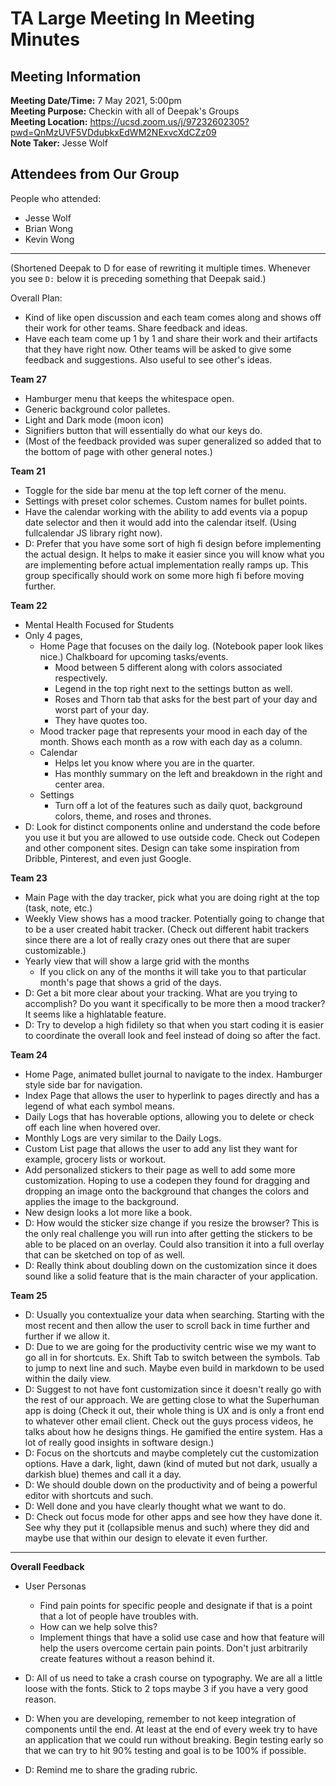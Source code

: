 # TA Large Meeting In Meeting Minutes
## Meeting Information
**Meeting Date/Time:** 7 May 2021, 5:00pm  
**Meeting Purpose:** Checkin with all of Deepak's Groups  
**Meeting Location:** https://ucsd.zoom.us/j/97232602305?pwd=QnMzUVF5VDdubkxEdWM2NExvcXdCZz09  
**Note Taker:** Jesse Wolf  

## Attendees from Our Group
People who attended:
- Jesse Wolf
- Brian Wong
- Kevin Wong

---

(Shortened Deepak to D for ease of rewriting it multiple times. Whenever you see `D:` below it is preceding something that Deepak said.)

Overall Plan:
- Kind of like open discussion and each team comes along and shows off their work for other teams. Share feedback and ideas.
- Have each team come up 1 by 1 and share their work and their artifacts that they have right now. Other teams will be asked to give some feedback and suggestions. Also useful to see other's ideas.


**Team 27**
- Hamburger menu that keeps the whitespace open. 
- Generic background color palletes.
- Light and Dark mode (moon icon) 
- Signifiers button that will essentially do what our keys do.
- (Most of the feedback provided was super generalized so added that to the bottom of page with other general notes.)

**Team 21**
- Toggle for the side bar menu at the top left corner of the menu. 
- Settings with preset color schemes. Custom names for bullet points. 
- Have the calendar working with the ability to add events via a popup date selector and then it would add into the calendar itself. (Using fullcalendar JS library right now).
- D: Prefer that you have some sort of high fi design before implementing the actual design. It helps to make it easier since you will know what you are implementing before actual implementation really ramps up. This group specifically should work on some more high fi before moving further. 

**Team 22**
- Mental Health Focused for Students
- Only 4 pages, 
  - Home Page that focuses on the daily log. (Notebook paper look likes nice.) Chalkboard for upcoming tasks/events.
    - Mood between 5 different along with colors associated respectively. 
    - Legend in the top right next to the settings button as well.
    - Roses and Thorn tab that asks for the best part of your day and worst part of your day. 
    - They have quotes too. 
  - Mood tracker page that represents your mood in each day of the month. Shows each month as a row with each day as a column.
  - Calendar 
    - Helps let you know where you are in the quarter.
    - Has monthly summary on the left and breakdown in the right and center area.
  - Settings
    - Turn off a lot of the features such as daily quot, background colors, theme, and roses and thrones.
- D: Look for distinct components online and understand the code before you use it but you are allowed to use outside code. Check out Codepen and other component sites. Design can take some inspiration from Dribble, Pinterest, and even just Google.


**Team 23**  
- Main Page with the day tracker, pick what you are doing right at the top (task, note, etc.)
- Weekly View shows has a mood tracker. Potentially going to change that to be a user created habit tracker. (Check out different habit trackers since there are a lot of really crazy ones out there that are super customizable.)
- Yearly view that will show a large grid with the months
  - If you click on any of the months it will take you to that particular month's page that shows a grid of the days. 
- D: Get a bit more clear about your tracking. What are you trying to accomplish? Do you want it specifically to be more then a mood tracker? It seems like a highlatable feature. 
- D: Try to develop a high fidilety so that when you start coding it is easier to coordinate the overall look and feel instead of doing so after the fact.


**Team 24**
- Home Page, animated bullet journal to navigate to the index. Hamburger style side bar for navigation. 
- Index Page that allows the user to hyperlink to pages directly and has a legend of what each symbol means.
- Daily Logs that has hoverable options, allowing you to delete or check off each line when hovered over. 
- Monthly Logs are very similar to the Daily Logs.
- Custom List page that allows the user to add any list they want for example, grocery lists or workout. 
- Add personalized stickers to their page as well to add some more customization. Hoping to use a codepen they found for dragging and dropping an image onto the background that changes the colors and applies the image to the background.
- New design looks a lot more like a book. 
- D: How would the sticker size change if you resize the browser? This is the only real challenge you will run into after getting the stickers to be able to be placed on an overlay. Could also transition it into a full overlay that can be sketched on top of as well. 
- D: Really think about doubling down on the customization since it does sound like a solid feature that is the main character of your application.


**Team 25** 
- D: Usually you contextualize your data when searching. Starting with the most recent and then allow the user to scroll back in time further and further if we allow it. 
- D: Due to we are going for the productivity centric wise we my want to go all in for shortcuts. Ex. Shift Tab to switch between the symbols. Tab to jump to next line and such. Maybe even build in markdown to be used within the daily view. 
- D: Suggest to not have font customization since it doesn't really go with the rest of our approach. We are getting close to what the Superhuman app is doing (Check it out, their whole thing is UX and is only a front end to whatever other email client. Check out the guys process videos, he talks about how he designs things. He gamified the entire system. Has a lot of really good insights in software design.) 
- D: Focus on the shortcuts and maybe completely cut the customization options. Have a dark, light, dawn (kind of muted but not dark, usually a darkish blue) themes and call it a day. 
- D: We should double down on the productivity and of being a powerful editor with shortcuts and such.
- D: Well done and you have clearly thought what we want to do. 
- D: Check out focus mode for other apps and see how they have done it. See why they put it (collapsible menus and such) where they did and maybe use that within our design to elevate it even further. 

--- 

**Overall Feedback**
- User Personas
  - Find pain points for specific people and designate if that is a point that a lot of people have troubles with. 
  - How can we help solve this? 
  - Implement things that have a solid use case and how that feature will help the users overcome certain pain points. Don't just arbitrarily create features without a reason behind it.

- D: All of us need to take a crash course on typography. We are all a little loose with the fonts. Stick to 2 tops maybe 3 if you have a very good reason. 
- D: When you are developing, remember to not keep integration of components until the end. At least at the end of every week try to have an application that we could run without breaking. Begin testing early so that we can try to hit 90% testing and goal is to be 100% if possible.
- D: Remind me to share the grading rubric.